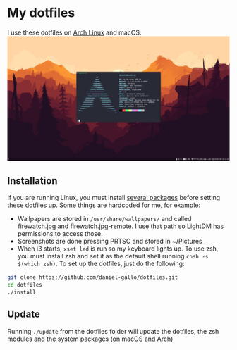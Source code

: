 # My dotfiles
I use these dotfiles on [Arch Linux](https://gist.github.com/daniel-gallo/8583672dc0789624d6d83f0f815ea0ca) and macOS.
![Neofetch](screenshots/neofetch.png)
## Installation
If you are running Linux, you must install [several packages](https://gist.github.com/daniel-gallo/8583672dc0789624d6d83f0f815ea0ca#gui-packages) before setting these dotfiles up. Some things are hardcoded for me, for example:
* Wallpapers are stored in `/usr/share/wallpapers/` and called firewatch.jpg and firewatch.jpg-remote. I use that path so LightDM has permissions to access those.
* Screenshots are done pressing PRTSC and stored in ~/Pictures
* When i3 starts, `xset led` is run so my keyboard lights up.
To use zsh, you must install zsh and set it as the default shell running `chsh -s $(which zsh)`.
To set up the dotfiles, just do the following:
```bash
git clone https://github.com/daniel-gallo/dotfiles.git
cd dotfiles
./install
```
## Update
Running `./update` from the dotfiles folder will update the dotfiles, the zsh modules and the system packages (on macOS and Arch)
